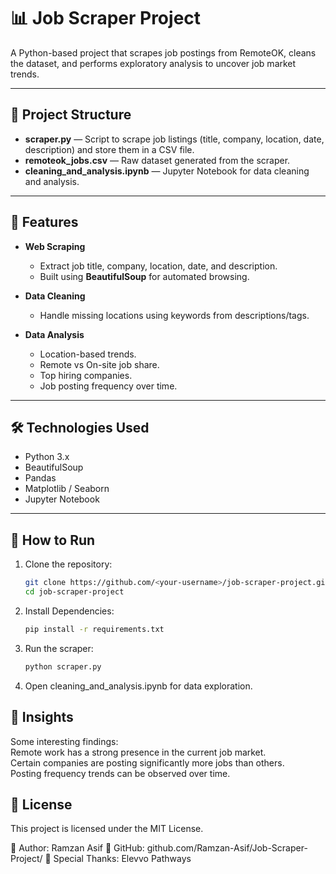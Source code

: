 # 📊 Job Scraper Project

A Python-based project that scrapes job postings from RemoteOK, cleans the dataset, and performs exploratory analysis to uncover job market trends.

---

## 📂 Project Structure
- **scraper.py** — Script to scrape job listings (title, company, location, date, description) and store them in a CSV file.
- **remoteok_jobs.csv** — Raw dataset generated from the scraper.
- **cleaning_and_analysis.ipynb** — Jupyter Notebook for data cleaning and analysis.

---

## 🔹 Features
- **Web Scraping**  
  - Extract job title, company, location, date, and description.
  - Built using **BeautifulSoup** for automated browsing.
  
- **Data Cleaning**  
  - Handle missing locations using keywords from descriptions/tags.

- **Data Analysis**  
  - Location-based trends.
  - Remote vs On-site job share.
  - Top hiring companies.
  - Job posting frequency over time.

---

## 🛠 Technologies Used
- Python 3.x
- BeautifulSoup
- Pandas
- Matplotlib / Seaborn
- Jupyter Notebook

---

## 🚀 How to Run
1. Clone the repository:
   ```bash
   git clone https://github.com/<your-username>/job-scraper-project.git
   cd job-scraper-project
2. Install Dependencies:
   ```bash
   pip install -r requirements.txt
3. Run the scraper:
   ```bash
   python scraper.py
4. Open cleaning_and_analysis.ipynb for data exploration.

## 📌 Insights  
Some interesting findings:  
Remote work has a strong presence in the current job market.  
Certain companies are posting significantly more jobs than others.  
Posting frequency trends can be observed over time.  

## 📄 License  
This project is licensed under the MIT License.

👤 Author: Ramzan Asif
🔗 GitHub: github.com/Ramzan-Asif/Job-Scraper-Project/
🤝 Special Thanks: Elevvo Pathways
